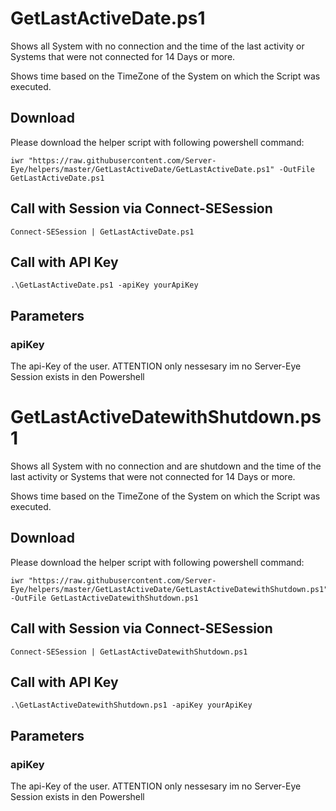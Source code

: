 # GetLastActiveDate.ps1

Shows all System with no connection and the time of the last activity or Systems that were not connected for 14 Days or more.

Shows time based on the TimeZone of the System on which the Script was executed.

## Download

Please download the helper script with following powershell command:
```
iwr "https://raw.githubusercontent.com/Server-Eye/helpers/master/GetLastActiveDate/GetLastActiveDate.ps1" -OutFile GetLastActiveDate.ps1
```

## Call with Session via Connect-SESession
```
Connect-SESession | GetLastActiveDate.ps1
```

## Call with API Key
```
.\GetLastActiveDate.ps1 -apiKey yourApiKey
```

## Parameters

### apiKey
The api-Key of the user. ATTENTION only nessesary im no Server-Eye Session exists in den Powershell


# GetLastActiveDatewithShutdown.ps1

Shows all System with no connection and are shutdown and the time of the last activity or Systems that were not connected for 14 Days or more.

Shows time based on the TimeZone of the System on which the Script was executed.

## Download

Please download the helper script with following powershell command:
```
iwr "https://raw.githubusercontent.com/Server-Eye/helpers/master/GetLastActiveDate/GetLastActiveDatewithShutdown.ps1" -OutFile GetLastActiveDatewithShutdown.ps1
```

## Call with Session via Connect-SESession
```
Connect-SESession | GetLastActiveDatewithShutdown.ps1
```

## Call with API Key
```
.\GetLastActiveDatewithShutdown.ps1 -apiKey yourApiKey
```

## Parameters

### apiKey
The api-Key of the user. ATTENTION only nessesary im no Server-Eye Session exists in den Powershell